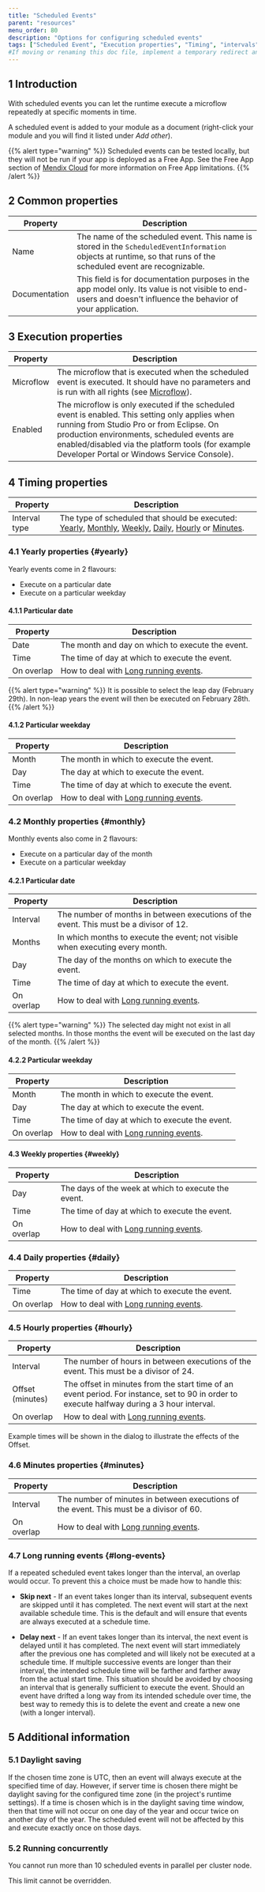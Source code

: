 ```yaml
---
title: "Scheduled Events"
parent: "resources"
menu_order: 80
description: "Options for configuring scheduled events"
tags: ["Scheduled Event", "Execution properties", "Timing", "intervals", "scheduling issues", "time zones", "daylight saving", "task queue"]
#If moving or renaming this doc file, implement a temporary redirect and let the respective team know they should update the URL in the product. See Mapping to Products for more details.
---
```


## 1 Introduction

With scheduled events you can let the runtime execute a microflow repeatedly at specific moments in time.

A scheduled event is added to your module as a document (right-click your module and you will find it listed under *Add other*).

{{% alert type="warning" %}}
Scheduled events can be tested locally, but they will not be run if your app is deployed as a Free App. See the Free App section of [Mendix Cloud](/developerportal/deploy/mendix-cloud-deploy#free-app) for more information on Free App limitations.
{{% /alert %}}

## 2 Common properties

| Property | Description |
| --- | --- |
| Name | The name of the scheduled event. This name is stored in the `ScheduledEventInformation` objects at runtime, so that runs of the scheduled event are recognizable. |
| Documentation | This field is for documentation purposes in the app model only. Its value is not visible to end-users and doesn't influence the behavior of your application. |

## 3 Execution properties

| Property | Description                                                                                                                                                                                                                                                                                   |
| --- |-----------------------------------------------------------------------------------------------------------------------------------------------------------------------------------------------------------------------------------------------------------------------------------------------|
| Microflow | The microflow that is executed when the scheduled event is executed. It should have no parameters and is run with all rights (see [Microflow](microflow)).                                                                                                                                    |
| Enabled | The microflow is only executed if the scheduled event is enabled. This setting only applies when running from Studio Pro or from Eclipse. On production environments, scheduled events are enabled/disabled via the platform tools (for example Developer Portal or Windows Service Console). |

## 4 Timing properties

| Property | Description                                                                                                                                                          |
| --- | --- |
| Interval type | The type of scheduled that should be executed: [Yearly](#yearly), [Monthly](#monthly), [Weekly](#weekly), [Daily](#daily), [Hourly](#hourly) or [Minutes](#minutes). |

### 4.1 Yearly properties {#yearly}

Yearly events come in 2 flavours:

* Execute on a particular date
* Execute on a particular weekday

#### 4.1.1 Particular date

| Property | Description |
| --- | --- |
| Date | The month and day on which to execute the event. |
| Time | The time of day at which to execute the event. |
| On overlap | How to deal with [Long running events](#long-events). |

{{% alert type="warning" %}}
It is possible to select the leap day (February 29th). In non-leap years the event will then be executed on February 28th.
{{% /alert %}}

#### 4.1.2 Particular weekday

| Property | Description |
| --- | --- |
| Month | The month in which to execute the event. |
| Day | The day at which to execute the event. |
| Time | The time of day at which to execute the event. |
| On overlap | How to deal with [Long running events](#long-events). |

### 4.2 Monthly properties {#monthly}

Monthly events also come in 2 flavours:

* Execute on a particular day of the month
* Execute on a particular weekday

#### 4.2.1 Particular date

| Property | Description |
| --- | --- |
| Interval | The number of months in between executions of the event. This must be a divisor of 12. |
| Months | In which months to execute the event; not visible when executing every month. |
| Day | The day of the months on which to execute the event. |
| Time | The time of day at which to execute the event. |
| On overlap | How to deal with [Long running events](#long-events). |

{{% alert type="warning" %}}
The selected day might not exist in all selected months. In those months the event will be executed on the last day of the month.
{{% /alert %}}

#### 4.2.2 Particular weekday

| Property | Description |
| --- | --- |
| Month | The month in which to execute the event. |
| Day | The day at which to execute the event. |
| Time | The time of day at which to execute the event. |
| On overlap | How to deal with [Long running events](#long-events). |

#### 4.3 Weekly properties {#weekly}

| Property | Description |
| --- | --- |
| Day | The days of the week at which to execute the event. |
| Time | The time of day at which to execute the event. |
| On overlap | How to deal with [Long running events](#long-events). |

### 4.4 Daily properties {#daily}

| Property | Description |
| --- | --- |
| Time | The time of day at which to execute the event. |
| On overlap | How to deal with [Long running events](#long-events). |

### 4.5 Hourly properties {#hourly}

| Property | Description |
| --- | --- |
| Interval | The number of hours in between executions of the event. This must be a divisor of 24. |
| Offset (minutes) | The offset in minutes from the start time of an event period. For instance, set to 90 in order to execute halfway during a 3 hour interval. |
| On overlap | How to deal with [Long running events](#long-events). |

Example times will be shown in the dialog to illustrate the effects of the Offset.

### 4.6 Minutes properties {#minutes}

| Property | Description |
| --- | --- |
| Interval | The number of minutes in between executions of the event. This must be a divisor of 60. |
| On overlap | How to deal with [Long running events](#long-events). |

### 4.7 Long running events {#long-events}

If a repeated scheduled event takes longer than the interval, an overlap would occur. To prevent this a choice must be made how to handle this:

* **Skip next** - If an event takes longer than its interval, subsequent events are skipped until it has completed.
  The next event will start at the next available schedule time.
  This is the default and will ensure that events are always executed at a schedule time.

* **Delay next** - If an event takes longer than its interval, the next event is delayed until it has completed.
  The next event will start immediately after the previous one has completed and will likely not be executed at a schedule time.
  If multiple successive events are longer than their interval, the intended schedule time will be farther and farther away from
  the actual start time. This situation should be avoided by choosing an interval that is generally sufficient to execute the event.
  Should an event have drifted a long way from its intended schedule over time, the best way to remedy this is to delete the event
  and create a new one (with a longer interval).

## 5 Additional information

### 5.1 Daylight saving

If the chosen time zone is UTC, then an event will always execute at the specified time of day.
However, if server time is chosen there might be daylight saving for the configured time zone (in the project's runtime settings).
If a time is chosen which is in the daylight saving time window, then that time will not occur on one day of the year and occur
twice on another day of the year. The scheduled event will not be affected by this and execute exactly once on those days.

### 5.2 Running concurrently

You cannot run more than 10 scheduled events in parallel per cluster node.

This limit cannot be overridden.
